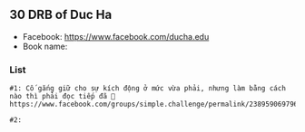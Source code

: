 ## 30 DRB of Duc Ha
- Facebook: https://www.facebook.com/ducha.edu
- Book name: 

### List
```
#1: Cố gắng giữ cho sự kích động ở mức vừa phải, nhưng làm bằng cách nào thì phải đọc tiếp đã 🤣
https://www.facebook.com/groups/simple.challenge/permalink/2389590697969460/

#2: 
